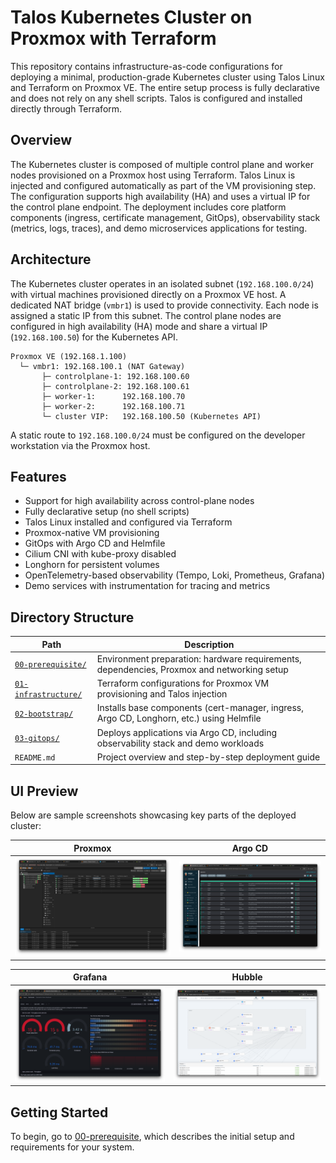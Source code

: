 # Talos Kubernetes Cluster on Proxmox with Terraform

This repository contains infrastructure-as-code configurations for deploying a minimal, production-grade Kubernetes cluster using Talos Linux and Terraform on Proxmox VE. The entire setup process is fully declarative and does not rely on any shell scripts. Talos is configured and installed directly through Terraform.

## Overview

The Kubernetes cluster is composed of multiple control plane and worker nodes provisioned on a Proxmox host using Terraform. Talos Linux is injected and configured automatically as part of the VM provisioning step. The configuration supports high availability (HA) and uses a virtual IP for the control plane endpoint. The deployment includes core platform components (ingress, certificate management, GitOps), observability stack (metrics, logs, traces), and demo microservices applications for testing.

## Architecture

The Kubernetes cluster operates in an isolated subnet (`192.168.100.0/24`) with virtual machines provisioned directly on a Proxmox VE host. A dedicated NAT bridge (`vmbr1`) is used to provide connectivity. Each node is assigned a static IP from this subnet. The control plane nodes are configured in high availability (HA) mode and share a virtual IP (`192.168.100.50`) for the Kubernetes API.

```
Proxmox VE (192.168.1.100)
  └─ vmbr1: 192.168.100.1 (NAT Gateway)
       ├─ controlplane-1: 192.168.100.60
       ├─ controlplane-2: 192.168.100.61
       ├─ worker-1:      192.168.100.70
       ├─ worker-2:      192.168.100.71
       └─ cluster VIP:   192.168.100.50 (Kubernetes API)
```

A static route to `192.168.100.0/24` must be configured on the developer workstation via the Proxmox host.

## Features

* Support for high availability across control-plane nodes
* Fully declarative setup (no shell scripts)
* Talos Linux installed and configured via Terraform
* Proxmox-native VM provisioning
* GitOps with Argo CD and Helmfile
* Cilium CNI with kube-proxy disabled
* Longhorn for persistent volumes
* OpenTelemetry-based observability (Tempo, Loki, Prometheus, Grafana)
* Demo services with instrumentation for tracing and metrics

## Directory Structure

| Path                                                  | Description                                                                                |
| ----------------------------------------------------- | ------------------------------------------------------------------------------------------ |
| [`00-prerequisite/`](./00-prerequisite/README.md)     | Environment preparation: hardware requirements, dependencies, Proxmox and networking setup |
| [`01-infrastructure/`](./01-infrastructure/README.md) | Terraform configurations for Proxmox VM provisioning and Talos injection                   |
| [`02-bootstrap/`](./02-bootstrap/README.md)           | Installs base components (cert-manager, ingress, Argo CD, Longhorn, etc.) using Helmfile   |
| [`03-gitops/`](./03-gitops/README.md)                 | Deploys applications via Argo CD, including observability stack and demo workloads         |
| `README.md`                                           | Project overview and step-by-step deployment guide                                         |

## UI Preview

Below are sample screenshots showcasing key parts of the deployed cluster:

| Proxmox                          | Argo CD                        |
| -------------------------------- | ------------------------------ |
| ![proxmox](./assets/proxmox.png) | ![argocd](./assets/argocd.png) |

| Grafana                          | Hubble                         |
| -------------------------------- | ------------------------------ |
| ![grafana](./assets/grafana.png) | ![hubble](./assets/hubble.png) |


## Getting Started

To begin, go to [00-prerequisite](./00-prerequisite/README.md), which describes the initial setup and requirements for your system.

